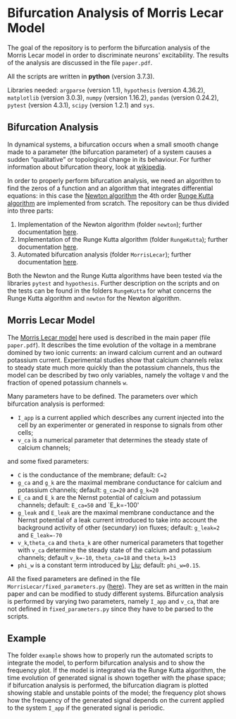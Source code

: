 # Bifurcation Analysis of Morris Lecar Model

The goal of the repository is to perform the bifurcation analysis of the Morris Lecar model in order to discriminate neurons' excitability. The results of the analysis are discussed in the file `paper.pdf`.

All the scripts are written in **python** (version 3.7.3). 

Libraries needed: `argparse` (version 1.1), `hypothesis` (version 4.36.2), `matplotlib` (version 3.0.3), `numpy` (version 1.16.2), `pandas` (version 0.24.2), `pytest` (version 4.3.1), `scipy` (version 1.2.1) and `sys`.

## Bifurcation Analysis

In dynamical systems, a bifurcation occurs when a small smooth change made to a parameter (the bifurcation parameter) of a system causes a sudden “qualitative” or topological change in its behaviour. For further information about bifurcation theory, look at [wikipedia](https://en.wikipedia.org/wiki/Bifurcation_theory). 

In order to properly perform bifurcation analysis, we need an algorithm to find the zeros of a function and an algorithm that integrates differential equations: in this case the [Newton algorithm](https://en.wikipedia.org/wiki/Newton%27s_method) the 4th order [Runge Kutta algorithm](https://en.wikipedia.org/wiki/Runge–Kutta_methods) are implemented from scratch. 
The repository can be thus divided into three parts:
1) Implementation of the Newton algorithm (folder `newton`); further documentation [here](https://github.com/michelestofella/morris/blob/master/newton/README.md).
2) Implementation of the Runge Kutta algorithm (folder `RungeKutta`); further documentation [here](https://github.com/michelestofella/morris/blob/master/RungeKutta/README.md).
3) Automated bifurcation analysis (folder `MorrisLecar`); further documentation [here](https://github.com/michelestofella/morris/blob/master/MorrisLecar/README.md).

Both the Newton and the Runge Kutta algorithms have been tested via the libraries `pytest` and `hypothesis`. Further description on the scripts and on the tests can be found in the folders `RungeKutta` for what concerns the Runge Kutta algorithm and `newton` for the Newton algorithm.

## Morris Lecar Model

The [Morris Lecar model](https://en.wikipedia.org/wiki/Morris–Lecar_model) here used is described in the main paper (file `paper.pdf`). It describes the time evolution of the voltage in a membrane domined by two ionic currents: an inward calcium current and an outward potassium current. Experimental studies show that calcium channels relax to steady state much more quickly than the potassium channels, thus the model can be described by two only variables, namely the voltage `V` and the fraction of opened potassium channels `w`.

Many parameters have to be defined. The parameters over which bifurcation analysis is performed:

* `I_app` is a current applied which describes any current injected into the cell by an experimenter or generated in response to signals from other cells;
* `v_ca` is a numerical parameter that determines the steady state of calcium channels;

and some fixed parameters:

* `C` is the conductance of the membrane; default: `C=2`
* `g_ca` and `g_k` are the maximal membrane conductance for calcium and potassium channels; default: `g_ca=20` and `g_k=20`
* `E_ca` and `E_k` are the Nernst potential of calcium and potassium channels; default: `E_ca=50` and `E_k=-100'
* `g_leak` and `E_leak` are the maximal membrane conductance and the Nernst potential of a leak current introduced to take into account the background activity of other (secundary) ion fluxes; default: `g_leak=2` and `E_leak=-70`
* `v_k`,`theta_ca` and `theta_k` are other numerical parameters that together with `v_ca` determine the steady state of the calcium and potassium channels; default `v_k=-10`, `theta_ca=18` and `theta_k=13`
* `phi_w` is a constant term introduced by [Liu](https://www.researchgate.net/publication/259770887_Bifurcation_analysis_of_a_Morris-Lecar_neuron_model); default: `phi_w=0.15`.

All the fixed parameters are defined in the file `MorrisLecar/fixed_parameters.py` ([here](https://github.com/michelestofella/morris/blob/master/MorrisLecar/fixed_parameters.py)). They are set as written in the main paper and can be modified to study different systems. Bifurcation analysis is performed by varying two parameters, namely `I_app` and `v_ca`, that are not defined in `fixed_parameters.py` since they have to be parsed to the scripts. 

## Example

The folder `example` shows how to properly run the automated scripts to integrate the model, to perform bifurcation analysis and to show the frequency plot. If the model is integrated via the Runge Kutta algorithm, the time evolution of generated signal is shown together with the phase space; if bifurcation analysis is performed, the bifurcation diagram is plotted showing stable and unstable points of the model; the frequency plot shows how the frequency of the generated signal depends on the current applied to the system `I_app` if the generated signal is periodic.
